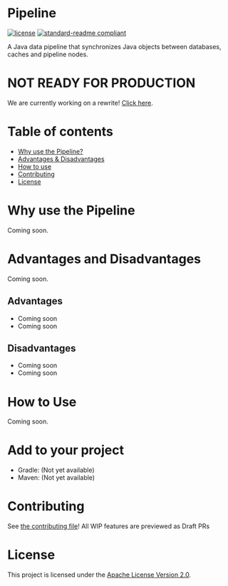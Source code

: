 # Pipeline
[![license](https://img.shields.io/github/license/NatroxMC/Pipeline?style=for-the-badge&color=b2204c)](../LICENSE)
[![standard-readme compliant](https://img.shields.io/badge/readme%20style-standard-brightgreen.svg?style=for-the-badge)](https://github.com/RichardLitt/standard-readme)

A Java data pipeline that synchronizes Java objects between databases, caches and pipeline nodes.

# NOT READY FOR PRODUCTION
We are currently working on a rewrite! [Click here](https://github.com/NatroxMC/Pipeline/tree/unstable/rewrite).

# Table of contents
- [Why use the Pipeline?](#why-use-the-pipeline)
- [Advantages & Disadvantages](#advantages-and-disadvantages)
- [How to use](#how-to-use)
- [Contributing](#contributing)
- [License](#license)

# Why use the Pipeline
Coming soon.

# Advantages and Disadvantages
Coming soon.

## Advantages
- Coming soon
- Coming soon

## Disadvantages
- Coming soon
- Coming soon

# How to Use
Coming soon.

# Add to your project
- Gradle: (Not yet available)
- Maven: (Not yet available)

# Contributing
See [the contributing file](CONTRIBUTING.md)!
All WIP features are previewed as Draft PRs

# License
This project is licensed under the [Apache License Version 2.0](../LICENSE).
